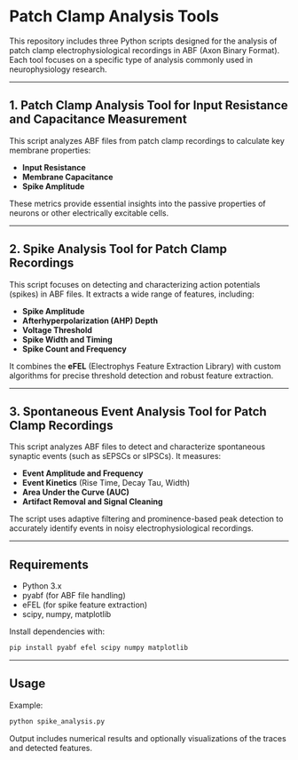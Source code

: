 # Patch Clamp Analysis Tools

This repository includes three Python scripts designed for the analysis of patch clamp electrophysiological recordings in ABF (Axon Binary Format). Each tool focuses on a specific type of analysis commonly used in neurophysiology research.

---

## 1. Patch Clamp Analysis Tool for Input Resistance and Capacitance Measurement

This script analyzes ABF files from patch clamp recordings to calculate key membrane properties:

- **Input Resistance**
- **Membrane Capacitance**
- **Spike Amplitude**

These metrics provide essential insights into the passive properties of neurons or other electrically excitable cells.

---

## 2. Spike Analysis Tool for Patch Clamp Recordings

This script focuses on detecting and characterizing action potentials (spikes) in ABF files. It extracts a wide range of features, including:

- **Spike Amplitude**
- **Afterhyperpolarization (AHP) Depth**
- **Voltage Threshold**
- **Spike Width and Timing**
- **Spike Count and Frequency**

It combines the **eFEL** (Electrophys Feature Extraction Library) with custom algorithms for precise threshold detection and robust feature extraction.

---

## 3. Spontaneous Event Analysis Tool for Patch Clamp Recordings

This script analyzes ABF files to detect and characterize spontaneous synaptic events (such as sEPSCs or sIPSCs). It measures:

- **Event Amplitude and Frequency**
- **Event Kinetics** (Rise Time, Decay Tau, Width)
- **Area Under the Curve (AUC)**
- **Artifact Removal and Signal Cleaning**

The script uses adaptive filtering and prominence-based peak detection to accurately identify events in noisy electrophysiological recordings.

---

## Requirements

- Python 3.x
- pyabf (for ABF file handling)
- eFEL (for spike feature extraction)
- scipy, numpy, matplotlib

Install dependencies with:

```bash
pip install pyabf efel scipy numpy matplotlib
```

---

## Usage

Example:

```bash
python spike_analysis.py 
```

Output includes numerical results and optionally visualizations of the traces and detected features.

